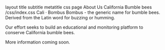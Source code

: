 layout	title	subtitle	metatitle	css
page
About Us
California Bumble bees
/css/index.css
Cali · Bombus
Bombus - the generic name for bumble bees. Derived from the Latin word for buzzing or humming.

Our effort seeks to build an educational and monitoring platform to conserve California bumble bees.

More information coming soon.
